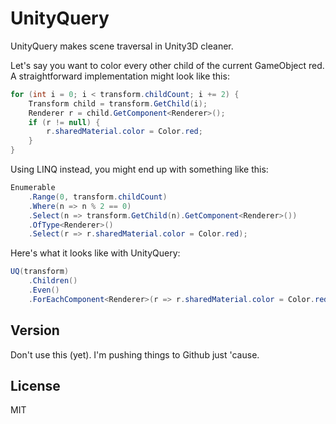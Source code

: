 UnityQuery
==========

UnityQuery makes scene traversal in Unity3D cleaner.

Let's say you want to color every other child of the current GameObject red.  A straightforward implementation might look like this:
```csharp
for (int i = 0; i < transform.childCount; i += 2) {
    Transform child = transform.GetChild(i);
    Renderer r = child.GetComponent<Renderer>();
    if (r != null) {
        r.sharedMaterial.color = Color.red;
    }
}
```

Using LINQ instead, you might end up with something like this:
```csharp
Enumerable
    .Range(0, transform.childCount)
    .Where(n => n % 2 == 0)
    .Select(n => transform.GetChild(n).GetComponent<Renderer>())
    .OfType<Renderer>()
    .Select(r => r.sharedMaterial.color = Color.red);
```

Here's what it looks like with UnityQuery:
```csharp
UQ(transform)
    .Children()
    .Even()
    .ForEachComponent<Renderer>(r => r.sharedMaterial.color = Color.red);
```

Version
----

Don't use this (yet).  I'm pushing things to Github just 'cause.

License
----

MIT
